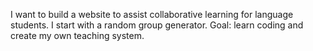 I want to build a website to assist collaborative learning for language students. I start with a random group generator. Goal: learn coding and create my own teaching system. 
